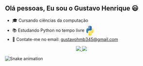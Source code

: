 ## Olá pessoas, Eu sou o Gustavo Henrique 😃

- 🎓 Cursando ciências da computação
- 📚 Estudando Python no tempo livre <img align="center" alt="GustavoHMB345" height="40" width="30" src="https://raw.githubusercontent.com/devicons/devicon/master/icons/python/python-original.svg">
- 📩 Contate-me no email: gustavohmb345@gmail.com

<div align="center">
   <a href="https://github.com/GustavoHMB345">
   <img height="150" src="https://github-readme-stats.vercel.app/api?username=GustavoHMB345&show_icons=true&theme=dark&include_all_commits=true&count_private=true" />
   <img height="150" src="https://github-readme-stats.vercel.app/api/top-langs/?username=GustavoHMB345&layout=compact&langs_count=6&theme=dark" />
   </a>
</div>


![Snake animation](https://github.com/danielbped/danielbped/blob/output/github-contribution-grid-snake.svg)


